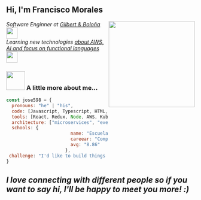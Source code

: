 <h2> Hi, I'm Francisco Morales</h2>
<img align='right' src="https://c.tenor.com/fG-pVMzin7EAAAAM/aplauso-aplausos.gif" width="230">
<p><em>Software Enginner at <a href="https://gilbertybolona.com/">Gilbert & Boloña</a><img src="https://media.giphy.com/media/fYSnHlufseco8Fh93Z/giphy.gif" width="30"></br>Learning new technologies <a href="https://www.thoughtworks.com">about AWS, AI and focus on functional languages</a><img src="https://media.giphy.com/media/WUlplcMpOCEmTGBtBW/giphy.gif" width="30"> 
</em></p>

### <img src="https://www.encuentos.com/wp-content/uploads/2015/06/raton-ton-ton-1.gif" width="50"> A little more about me...  

```javascript
const jose598 = {
  pronouns: "he" | "his",
  code: [Javascript, Typescript, HTML, CSS, Ruby, Python, Java, Clojure, C#, C/C++],
  tools: [React, Redux, Node, AWS, Kubernetes, Azure, Docker],
  architecture: ["microservices", "event-driven", "design system pattern"],
  schools: {
                        name: "Escuela Superior Politecnica del Litoral",
                        careear: "Computer Science",
                        avg: "8.86"
                      },
 challenge: "I'd like to build things but I love manage it."
}
```
<em><b>I love connecting with different people</b> so if you want to say <b>hi, I'll be happy to meet you more!</b> :)</em>
---
